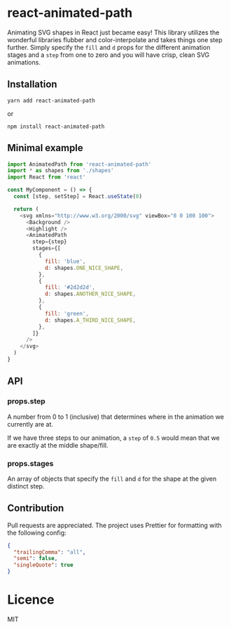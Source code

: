 # react-animated-path
Animating SVG shapes in React just became easy! This library utilizes the
wonderful libraries flubber and color-interpolate and takes things one
step further. Simply specify the `fill` and `d` props for the different
animation stages and a `step` from one to zero and you will have crisp,
clean SVG animations.

## Installation
```
yarn add react-animated-path
```

or

```
npm install react-animated-path
```

## Minimal example

```javascript
import AnimatedPath from 'react-animated-path'
import * as shapes from './shapes'
import React from 'react'

const MyComponent = () => {
  const [step, setStep] = React.useState(0)

  return (
    <svg xmlns="http://www.w3.org/2000/svg" viewBox="0 0 100 100">
      <Background />
      <Highlight />
      <AnimatedPath
        step={step}
        stages={[
          {
            fill: 'blue',
            d: shapes.ONE_NICE_SHAPE,
          },
          {
            fill: '#2d2d2d',
            d: shapes.ANOTHER_NICE_SHAPE,
          },
          {
            fill: 'green',
            d: shapes.A_THIRD_NICE_SHAPE,
          },
        ]}
      />
    </svg>
  )
}
```

## API

### props.step
A number from 0 to 1 (inclusive) that determines where in the animation
we currently are at.

If we have three steps to our animation, a `step` of `0.5` would mean
that we are exactly at the middle shape/fill.

### props.stages
An array of objects that specify the `fill` and `d` for the shape at the
given distinct step.

## Contribution
Pull requests are appreciated. The project uses Prettier for formatting
with the following config:

```json
{
  "trailingComma": "all",
  "semi": false,
  "singleQuote": true
}
```

# Licence

MIT
